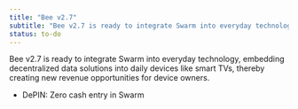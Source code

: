 ```yaml
---
title: "Bee v2.7"
subtitle: "Bee v2.7 is ready to integrate Swarm into everyday technology, embedding decentralized data solutions into daily devices like smart TVs, thereby creating new revenue opportunities for device owners."
status: to-do
---
```


Bee v2.7 is ready to integrate Swarm into everyday technology, embedding decentralized data solutions into daily devices like smart TVs, thereby creating new revenue opportunities for device owners.

- DePIN: Zero cash entry in Swarm
